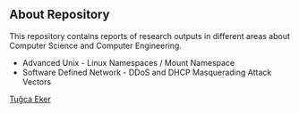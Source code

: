 
## About Repository

This repository contains reports of research outputs in different areas about Computer Science and Computer Engineering.

- Advanced Unix - Linux Namespaces / Mount Namespace
- Software Defined Network - DDoS and DHCP Masquerading Attack Vectors

[Tuğca Eker](https://tugca.com)